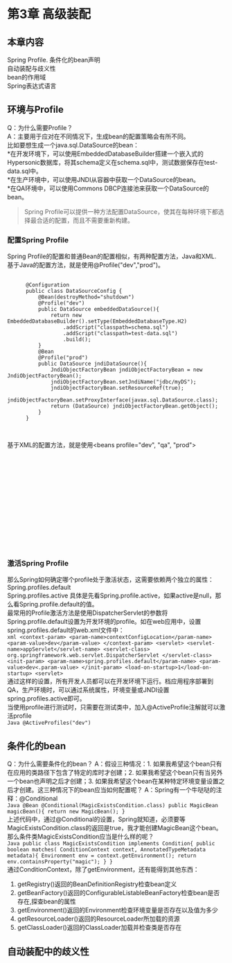 # 第3章 高级装配

## 本章内容
Spring Profile. 
条件化的bean声明  
自动装配与歧义性  
bean的作用域  
Spring表达式语言  

## 环境与Profile   
  Q：为什么需要Profile？  
  A：主要用于应对在不同情况下，生成bean的配置策略会有所不同。  
  比如要想生成一个java.sql.DataSource的bean：  
  *在开发环境下，可以使用EmbeddedDatabaseBuilder搭建一个嵌入式的Hypersonic数据库，将其schema定义在schema.sql中，测试数据保存在test-data.sql中。  
  *在生产环境中，可以使用JNDI从容器中获取一个DataSource的bean。  
  *在QA环境中，可以使用Commons DBCP连接池来获取一个DataSource的bean。  

  >Spring Profile可以提供一种方法配置DataSource，使其在每种环境下都选择最合适的配置，而且不需要重新构建。  

### 配置Spring Profile
  Spring Profile的配置和普通Bean的配置相似，有两种配置方法，Java和XML.  
  基于Java的配置方法，就是使用@Profile("dev","prod")。  
  <pre>
    <code>
      @Configuration  
      public class DataSourceConfig {  
          @Bean(destroyMethod="shutdown")  
          @Profile("dev")  
          public DataSource embeddedDataSource(){  
              return new EmbeddedDatabaseBuilder().setType(EmbeddedDatabaseType.H2)  
                  .addScript("classpath=schema.sql")  
                  .addScript("classpath=test-data.sql")  
                  .build();  
          }  
          @Bean  
          @Profile("prod")  
          public DataSource jndiDataSource(){  
              JndiObjectFactoryBean jndiObjectFactoryBean = new JndiObjectFactoryBean();  
              jndiObjectFactoryBean.setJndiName("jdbc/myDS");  
              jndiObjectFactoryBean.setResourceRef(true);  
              jndiObjectFactoryBean.setProxyInterface(javax.sql.DataSource.class);  
              return (DataSource) jndiObjectFactoryBean.getObject();  
          }  
      }  
    </code>
  </pre>
  基于XML的配置方法，就是使用<beans profile="dev", "qa", "prod">
  <pre>
    <code>
    <beans profile="dev">
      <jdbc:embedded-database id="dataSource">
      <jdbc:script location="classpath:schema.sql" />
        <jdbc:script location="classpath:test-data.sql" />
      </jdbc:embedded-database>
    </beans>
    <beans profile="qa">
      <bean id="dataSource"
            class="org.apache.commons.dbcp.BasicDataSource"
            destroy-method="close"
            p:url="jdbc:h2:tcp://dbserver/~/test"
            p:driverClassName="org.h2.Driver"
            p:username="sa"
            p:password="password"
            p:initialSize="20"
            p:maxActive="30" />
      </beans>
    <beans profile="prod">
      <jee:jndi-lookup id="dataSource"
                       jndi-name="jdbc/myDatabase"
                       resource-ref="true"
                       proxy-interface="javax.sql.DataSource" />
    </beans>
    </code>
  </pre>

### 激活Spring Profile
  那么Spring如何确定哪个profile处于激活状态，这需要依赖两个独立的属性：  
    Spring.profiles.default  
    Spring.profiles.active
  具体是先看Spring.profile.active，如果active是null，那么看Spring.profile.default的值。  
  最常用的Profile激活方法是使用DispatcherServlet的参数将Spring.profile.default设置为开发环境的profile。如在web应用中，设置spring.profiles.default的web.xml文件中：  
    ```xml
    <context-param>
      <param-name>contextConfigLocation</param-name>
      <param-value>dev</param-value>
    </context-param>
    <servlet>
      <servlet-name>appServlet</servlet-name>
      <servlet-class>
        org.springframework.web.servlet.DispatcherServlet
      </servlet-class>
      <init-param>
        <param-name>spring.profiles.default</param-name>
        <param-value>dev<.param-value>
      </init-param>
      <load-on-startup>1</load-on-startup>
    <servlet>
    ```  
  通过这样的设置，所有开发人员都可以在开发环境下运行。档应用程序部署到QA，生产环境时，可以通过系统属性，环境变量或JNDI设置spring.profiles.active即可。  
  当使用profile进行测试时，只需要在测试类中，加入@ActiveProfile注解就可以激活profile  
    ```Java
    @ActiveProfiles("dev")
    ```  

## 条件化的bean
  Q：为什么需要条件化的bean？
  A：假设三种情况：1. 如果我希望这个bean只有在应用的类路径下包含了特定的库时才创建；2. 如果我希望这个bean只有当另外一个bean也声明之后才创建；3. 如果我希望这个bean在某种特定环境变量设置之后才创建。这三种情况下的bean应当如何配置呢？
  A：Spring有一个牛哒哒的注释：@Conditional    
    ```Java
    @Bean
    @Conditional(MagicExistsCondition.class)
    public MagicBean magicBean(){
      return new MagicBean();
    }
    ```  
  上述代码中，通过@Conditional的设置，Spring就知道，必须要等MagicExistsCondition.class的返回是true，我才能创建MagicBean这个bean。那么条件类MagicExistsCondition应当是什么样的呢？  
    ```Java
    public class MagicExistsCondition implements Condition{
      public boolean matches(
        ConditionContext context, AnnotatedTypeMetadata metadata){
          Environment env = context.getEnvironment();
          return env.containsProperty("magic");
      }
    }
    ```  
  通过ConditionContext，除了getEnvironment，还有能得到其他东西：  
  1. getRegistry()返回的BeanDefinitionRegistry检查bean定义  
  2. getBeanFactory()返回的ConfigurableListableBeanFactory检查bean是否存在,探查bean的属性
  3. getEnvironment()返回的Environment检查环境变量是否存在以及值为多少
  4. getResourceLoader()返回的ResourceLoader所加载的资源
  5. getClassLoader()返回的ClassLoader加载并检查类是否存在

## 自动装配中的歧义性



